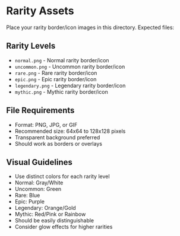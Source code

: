 # Rarity Assets

Place your rarity border/icon images in this directory. Expected files:

## Rarity Levels
- `normal.png` - Normal rarity border/icon
- `uncommon.png` - Uncommon rarity border/icon
- `rare.png` - Rare rarity border/icon
- `epic.png` - Epic rarity border/icon
- `legendary.png` - Legendary rarity border/icon
- `mythic.png` - Mythic rarity border/icon

## File Requirements
- Format: PNG, JPG, or GIF
- Recommended size: 64x64 to 128x128 pixels
- Transparent background preferred
- Should work as borders or overlays

## Visual Guidelines
- Use distinct colors for each rarity level
- Normal: Gray/White
- Uncommon: Green
- Rare: Blue
- Epic: Purple
- Legendary: Orange/Gold
- Mythic: Red/Pink or Rainbow
- Should be easily distinguishable
- Consider glow effects for higher rarities







